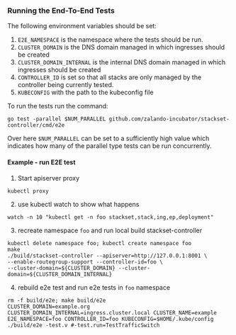 ### Running the End-To-End Tests

The following environment variables should be set:

1. `E2E_NAMESPACE` is the namespace where the tests should be run.
2. `CLUSTER_DOMAIN` is the DNS domain managed in which ingresses should be created
3. `CLUSTER_DOMAIN_INTERNAL` is the internal DNS domain managed in which ingresses should be created
4. `CONTROLLER_ID` is set so that all stacks are only managed by the controller being currently tested.
5. `KUBECONFIG` with the path to the kubeconfig file

To run the tests run the command:

```
go test -parallel $NUM_PARALLEL github.com/zalando-incubator/stackset-controller/cmd/e2e
```

Over here `$NUM_PARALLEL` can be set to a sufficiently high value which indicates how many
of the parallel type tests can be run concurrently.

#### Example - run E2E test

1. Start apiserver proxy
```
kubectl proxy
```
2. use kubectl watch to show what happens
```
watch -n 10 "kubectl get -n foo stackset,stack,ing,ep,deployment"
```
3. recreate namespace `foo` and run local build stackset-controller
```
kubectl delete namespace foo; kubectl create namespace foo
make
./build/stackset-controller --apiserver=http://127.0.0.1:8001 \
--enable-routegroup-support --controller-id=foo \
--cluster-domain=${CLUSTER_DOMAIN} --cluster-domain=${CLUSTER_DOMAIN_INTERNAL}
```
4. rebuild e2e test and run e2e tests in `foo` namespace
```
rm -f build/e2e; make build/e2e
CLUSTER_DOMAIN=example.org CLUSTER_DOMAIN_INTERNAL=ingress.cluster.local CLUSTER_NAME=example E2E_NAMESPACE=foo CONTROLLER_ID=foo KUBECONFIG=$HOME/.kube/config ./build/e2e -test.v #-test.run=TestTrafficSwitch
```
